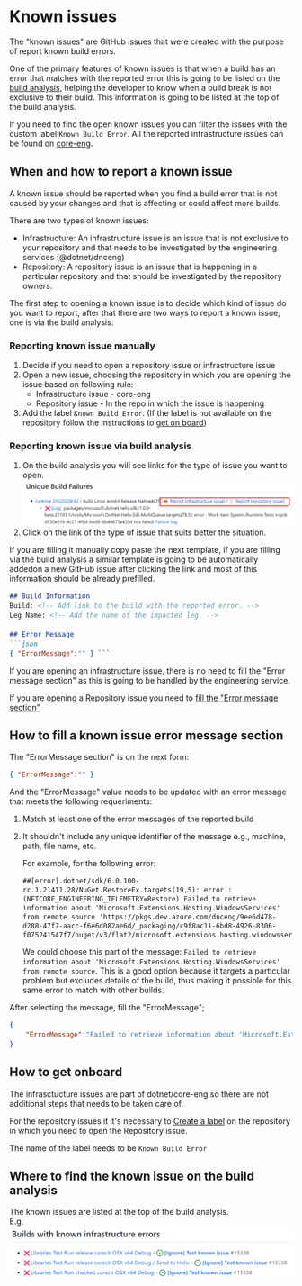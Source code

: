 # Known issues
The "known issues" are GitHub  issues that were created with the purpose of report known build errors. 

One of the primary features of known issues is that when a build has an error that matches with the reported error this is going to be listed on the [build analysis](https://github.com/dotnet/arcade/blob/main/Documentation/Projects/Build%20Analysis/Introduction.md), helping the developer to know when a build break is not exclusive to their build. 
This information is going to be listed at the top of the build analysis.


If you need to find the open known issues you can filter the issues with the custom label `Known Build Error`. All the reported infrastructure issues can be found on [core-eng](https://github.com/dotnet/core-eng/issues?q=is%3Aopen+is%3Aissue+label%3A%22Known+Build+Error%22).

## When and how to report a known issue
A known issue should be reported when you find a build error that is not caused by your changes and that is affecting or could affect more builds. 

There are two types of known issues:
- Infrastructure: An infrastructure issue is an issue that is not exclusive to your repository and that needs to be investigated by the engineering services (@dotnet/dnceng)
- Repository: A repository issue is an issue that is happening in a particular repository and that should be investigated by the repository owners.

The first step to opening a known issue is to decide which kind of issue do you want to report, after that there are two ways to report a known issue, one is via the build analysis.

### Reporting known issue manually
1. Decide if you need to open a repository issue or infrastructure issue 
1. Open a new issue, choosing the repository in which you are opening the issue based on following rule:
    - Infrastructure issue - core-eng
    - Repository issue - In the repo in which the issue is happening
1. Add the label `Known Build Error`. (If the label is not available on the repository follow the instructions to [get on board](#how-to-get-onboard))

### Reporting known issue via build analysis
1. On the build analysis you will see links for the type of issue you want to open. 
![](./Resources/KnownIssuesLinks.png?raw=true)
1. Click on the link of the type of issue that suits better the situation. 

If you are filling it manually copy paste the next template, if you are filling via the build analysis a similar template is going to be automatically addedon a new GitHub issue after clicking the link and most of this information should be already prefilled.

```md 
## Build Information
Build: <!-- Add link to the build with the reported error. -->
Leg Name: <!-- Add the name of the impacted leg. -->

## Error Message
```json 
{ "ErrorMessage":"" } ```

```

If you are opening an infrastructure issue, there is no need to fill the  "Error message section" as this is going to be handled by the engineering service.

If you are opening a Repository issue you need to [fill the "Error message section"](#how-to-fill-a-known-issue-error-message-section")


## How to fill a known issue error message section
The "ErrorMessage section" is on the next form:
```json 
{ "ErrorMessage":"" } 

```

And the "ErrorMessage" value needs to be updated with an error message 
that meets the following requeriments:
1. Match at least one of the error messages of the reported build
2. It shouldn't include any unique identifier of the message e.g., machine, path, file name, etc.


    For example, for the following error:

    ```log
    ##[error].dotnet/sdk/6.0.100-rc.1.21411.28/NuGet.RestoreEx.targets(19,5): error : (NETCORE_ENGINEERING_TELEMETRY=Restore) Failed to retrieve information about 'Microsoft.Extensions.Hosting.WindowsServices' from remote source 'https://pkgs.dev.azure.com/dnceng/9ee6d478-d288-47f7-aacc-f6e6d082ae6d/_packaging/c9f8ac11-6bd8-4926-8306-f075241547f7/nuget/v3/flat2/microsoft.extensions.hosting.windowsservices/index.json'.
    ```

    We could choose this part of the message: `Failed to retrieve information about 'Microsoft.Extensions.Hosting.WindowsServices' from remote source`. This is a good option because it targets a particular problem but excludes details of the build, thus making it possible for this same error to match with other builds. 

After selecting the message, fill the "ErrorMessage";

```json 
{ 
    "ErrorMessage":"Failed to retrieve information about 'Microsoft.Extensions.Hosting.WindowsServices'" 
}
```

## How to get onboard
The infrasctucture issues are part of dotnet/core-eng so there are not additional steps that needs to be taken care of. 

For the repository issues it it's necessary to [Create a label](https://docs.github.com/en/enterprise-server@3.1/issues/using-labels-and-milestones-to-track-work/managing-labels#creating-a-label) on the repository in which you need to open the Repository issue. 

The name of the label needs to be `Known Build Error`


## Where to find the known issue on the build analysis
The known issues are listed at the top of the build analysis. <br>
E.g.
![](./Resources/KnownIssuesListed.png?raw=true)
